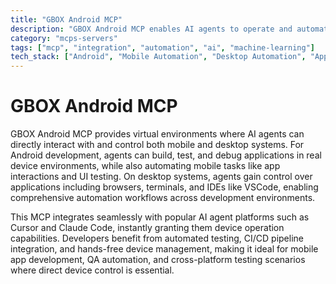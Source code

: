 ```yaml
---
title: "GBOX Android MCP"
description: "GBOX Android MCP enables AI agents to operate and automate Android devices and desktop applications for development and testing."
category: "mcps-servers"
tags: ["mcp", "integration", "automation", "ai", "machine-learning"]
tech_stack: ["Android", "Mobile Automation", "Desktop Automation", "App Testing", "CI/CD"]
---
```


# GBOX Android MCP

GBOX Android MCP provides virtual environments where AI agents can directly interact with and control both mobile and desktop systems. For Android development, agents can build, test, and debug applications in real device environments, while also automating mobile tasks like app interactions and UI testing. On desktop systems, agents gain control over applications including browsers, terminals, and IDEs like VSCode, enabling comprehensive automation workflows across development environments.

This MCP integrates seamlessly with popular AI agent platforms such as Cursor and Claude Code, instantly granting them device operation capabilities. Developers benefit from automated testing, CI/CD pipeline integration, and hands-free device management, making it ideal for mobile app development, QA automation, and cross-platform testing scenarios where direct device control is essential.
